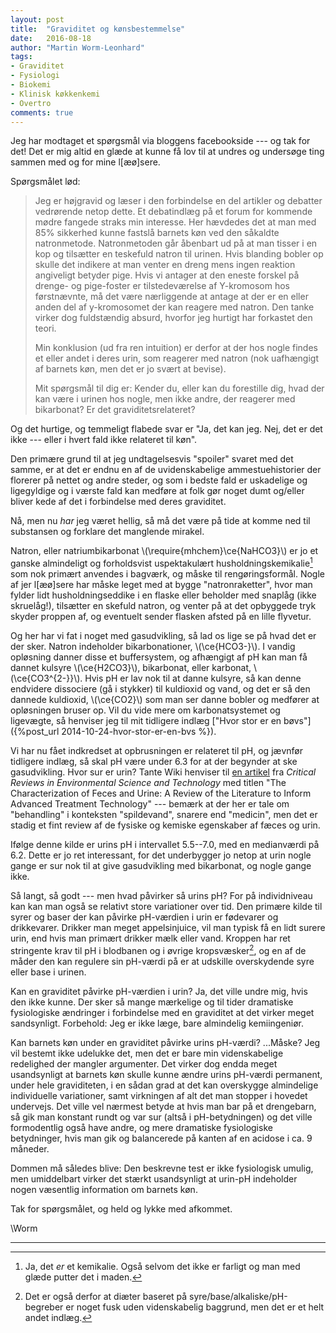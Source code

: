 ```yaml
---
layout: post
title:  "Graviditet og kønsbestemmelse" 
date:   2016-08-18
author: "Martin Worm-Leonhard"
tags:
- Graviditet
- Fysiologi
- Biokemi
- Klinisk køkkenkemi
- Overtro
comments: true
---
```


Jeg har modtaget et spørgsmål via bloggens facebookside --- og tak for det! Det er mig altid en glæde at kunne få lov til at undres og undersøge ting sammen med og for mine l[æø]sere.

Spørgsmålet lød:

> Jeg er højgravid og læser i den forbindelse en del artikler og debatter vedrørende netop dette. Et debatindlæg på et forum for kommende mødre fangede straks min interesse. Her hævdedes det at man med 85% sikkerhed kunne fastslå barnets køn ved den såkaldte natronmetode. 
>Natronmetoden går åbenbart ud på at man tisser i en kop og tilsætter en teskefuld natron til urinen. Hvis blanding bobler op skulle det indikere at man venter en dreng mens ingen reaktion angiveligt betyder pige. 
>Hvis vi antager at den eneste forskel på drenge- og pige-foster er tilstedeværelse af Y-kromosom hos førstnævnte, må det være nærliggende at antage at der er en eller anden del af y-kromosomet der kan reagere med natron. Den tanke virker dog fuldstændig absurd, hvorfor jeg hurtigt har forkastet den teori. 
>
>Min konklusion (ud fra ren intuition) er derfor at der hos nogle findes et eller andet i deres urin, som reagerer med natron (nok uafhængigt af barnets køn, men det er jo svært at bevise). 
>
>Mit spørgsmål til dig er:
>Kender du, eller kan du forestille dig, hvad der kan være i urinen hos nogle, men ikke andre, der reagerer med bikarbonat? Er det  graviditetsrelateret? 

Og det hurtige, og temmeligt flabede svar er "Ja, det kan jeg. Nej, det er det ikke --- eller i hvert fald ikke relateret til køn".

Den primære grund til at jeg undtagelsesvis "spoiler" svaret med det samme,  er at det er endnu en af de uvidenskabelige ammestuehistorier der florerer på nettet og andre steder, og som i bedste fald er uskadelige og ligegyldige og i værste fald kan medføre at folk gør noget dumt og/eller bliver kede af det i forbindelse med deres graviditet.

Nå, men nu *har* jeg været hellig, så må det være på tide at komme ned til substansen og forklare det manglende mirakel.

Natron, eller natriumbikarbonat \\(\require{mhchem}\ce{NaHCO3}\\) er jo et ganske almindeligt og forholdsvist uspektakulært husholdningskemikalie[^1] som nok primært anvendes i bagværk, og måske til rengøringsformål. Nogle af jer l[æø]sere har måske leget med at bygge "natronraketter", hvor man fylder lidt husholdningseddike i en flaske eller beholder med snaplåg (ikke skruelåg!), tilsætter en skefuld natron, og venter på at det opbyggede tryk skyder proppen af, og eventuelt sender flasken afsted på en lille flyvetur.

Og her har vi fat i noget med gasudvikling, så lad os lige se på hvad det er der sker. Natron indeholder bikarbonationer, \\(\ce{HCO3-}\\). I vandig opløsning danner disse et buffersystem, og afhængigt af pH kan man få dannet kulsyre \\(\ce{H2CO3}\\), bikarbonat, eller karbonat, \\(\ce{CO3^{2-}}\\).
Hvis pH er lav nok til at danne kulsyre, så kan denne endvidere dissociere (gå i stykker) til kuldioxid og vand, og det er så den dannede kuldioxid, \\(\ce{CO2}\\) som man ser danne bobler og medfører at opløsningen bruser op. Vil du vide mere om karbonatsystemet og ligevægte, så henviser jeg til mit tidligere indlæg ["Hvor stor er en bøvs"]({%post_url 2014-10-24-hvor-stor-er-en-bvs %}).

Vi har nu fået indkredset at opbrusningen er relateret til pH, og jævnfør tidligere indlæg, så skal pH være under 6.3 for at der begynder at ske gasudvikling. Hvor sur er urin? Tante Wiki henviser til [en artikel](http://www.tandfonline.com/doi/full/10.1080/10643389.2014.1000761) fra *Critical Reviews in Environmental Science and Technology* med titlen "The Characterization of Feces and Urine: A Review of the Literature to Inform Advanced Treatment Technology" --- bemærk at der her er tale om "behandling" i konteksten "spildevand", snarere end "medicin", men det er stadig et fint review af de fysiske og kemiske egenskaber af fæces og urin.

Ifølge denne kilde er urins pH i intervallet 5.5--7.0, med en medianværdi på 6.2. Dette er jo ret interessant, for det underbygger jo netop at urin nogle gange er sur nok til at give gasudvikling med bikarbonat, og nogle gange ikke.

Så langt, så godt --- men hvad påvirker så urins pH? For på individniveau kan kan man også se relativt store variationer over tid. Den primære kilde til syrer og baser der kan påvirke pH-værdien i urin er fødevarer og drikkevarer. Drikker man meget appelsinjuice, vil man typisk få en lidt surere urin, end hvis man primært drikker mælk eller vand. Kroppen har ret stringente krav til pH i blodbanen og i øvrige kropsvæsker[^2], og en af de måder den kan regulere sin pH-værdi på er at udskille overskydende syre eller base i urinen.

Kan en graviditet påvirke pH-værdien i urin? Ja, det ville undre mig, hvis den ikke kunne. Der sker så mange mærkelige og til tider dramatiske fysiologiske ændringer i forbindelse med en graviditet at det virker meget sandsynligt. Forbehold: Jeg er ikke læge, bare almindelig kemiingeniør.

Kan barnets køn under en graviditet påvirke urins pH-værdi?
...Måske? Jeg vil bestemt ikke udelukke det, men det er bare min videnskabelige redelighed der mangler argumenter. Det virker dog endda meget usandsynligt at barnets køn skulle kunne ændre urins pH-værdi permanent, under hele graviditeten, i en sådan grad at det kan overskygge almindelige individuelle variationer, samt virkningen af alt det man stopper i hovedet undervejs. Det ville vel nærmest betyde at hvis man bar på et drengebarn, så gik man konstant rundt og var sur (altså i pH-betydningen) og det ville formodentlig også have andre, og mere dramatiske fysiologiske betydninger, hvis man gik og balancerede på kanten af en acidose i ca. 9 måneder. 

Dommen må således blive: Den beskrevne test er ikke fysiologisk umulig, men umiddelbart virker det stærkt usandsynligt at urin-pH indeholder nogen væsentlig information om barnets køn.

Tak for spørgsmålet, og held og lykke med afkommet.

\\Worm

-------------------------------------

[^1]: Ja, det *er* et kemikalie. Også selvom det ikke er farligt og man med glæde putter det i maden.

[^2]: Det er også derfor at diæter baseret på syre/base/alkaliske/pH-begreber er noget fusk uden videnskabelig baggrund, men det er et helt andet indlæg.
